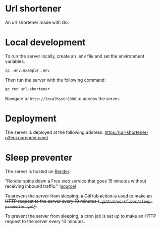 # Url shortener

An url shortener made with Go.

# Local development

To run the server locally, create an .env file and set the environment variables.

```bash
cp .env.example .env
```

Then run the server with the following command:

```bash
go run url-shortener
```

Navigate to `http://localhost:8080` to access the server.

# Deployment

The server is deployed at the following address: https://url-shortener-p3em.onrender.com/

# Sleep preventer

The server is hosted on [Render](https://render.com/).

"Render spins down a Free web service that goes 15 minutes without receiving inbound traffic." ([source](https://docs.render.com/free#free-web-services))

~~To prevent the server from sleeping, a GitHub action is used to make an HTTP request to the server every 10 minutes (`.github/workflows/sleep-preventer.yml`).~~

To prevent the server from sleeping, a cron job is set up to make an HTTP request to the server every 10 minutes.

